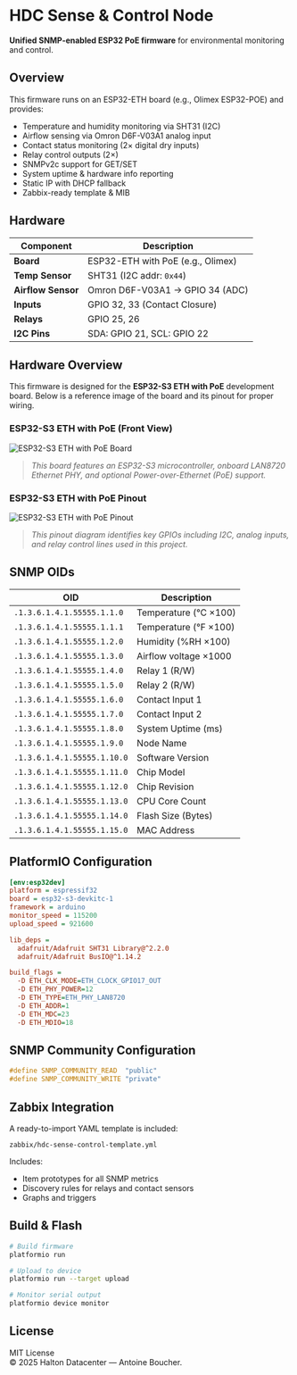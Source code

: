 # HDC Sense & Control Node

**Unified SNMP-enabled ESP32 PoE firmware** for environmental monitoring and control.

## Overview

This firmware runs on an ESP32-ETH board (e.g., Olimex ESP32-POE) and provides:

- Temperature and humidity monitoring via SHT31 (I2C)
- Airflow sensing via Omron D6F-V03A1 analog input
- Contact status monitoring (2× digital dry inputs)
- Relay control outputs (2×)
- SNMPv2c support for GET/SET
- System uptime & hardware info reporting
- Static IP with DHCP fallback
- Zabbix-ready template & MIB

## Hardware

| Component          | Description                        |
|--------------------|------------------------------------|
| **Board**          | ESP32-ETH with PoE (e.g., Olimex)  |
| **Temp Sensor**    | SHT31 (I2C addr: `0x44`)           |
| **Airflow Sensor** | Omron D6F-V03A1 → GPIO 34 (ADC)    |
| **Inputs**         | GPIO 32, 33 (Contact Closure)      |
| **Relays**         | GPIO 25, 26                        |
| **I2C Pins**       | SDA: GPIO 21, SCL: GPIO 22         |

## Hardware Overview

This firmware is designed for the **ESP32-S3 ETH with PoE** development board. Below is a reference image of the board and its pinout for proper wiring.

### ESP32-S3 ETH with PoE (Front View)

![ESP32-S3 ETH with PoE Board](esp32-s3-eth-poe.jpg)

> *This board features an ESP32-S3 microcontroller, onboard LAN8720 Ethernet PHY, and optional Power-over-Ethernet (PoE) support.*

### ESP32-S3 ETH with PoE Pinout

![ESP32-S3 ETH with PoE Pinout](esp32-s3-eth-poe-pinout.jpg)

> *This pinout diagram identifies key GPIOs including I2C, analog inputs, and relay control lines used in this project.*

## SNMP OIDs

| OID                          | Description                          |
|------------------------------|--------------------------------------|
| `.1.3.6.1.4.1.55555.1.1.0`    | Temperature (°C ×100)                |
| `.1.3.6.1.4.1.55555.1.1.1`    | Temperature (°F ×100)                |
| `.1.3.6.1.4.1.55555.1.2.0`    | Humidity (%RH ×100)                 |
| `.1.3.6.1.4.1.55555.1.3.0`    | Airflow voltage ×1000               |
| `.1.3.6.1.4.1.55555.1.4.0`    | Relay 1 (R/W)                       |
| `.1.3.6.1.4.1.55555.1.5.0`    | Relay 2 (R/W)                       |
| `.1.3.6.1.4.1.55555.1.6.0`    | Contact Input 1                     |
| `.1.3.6.1.4.1.55555.1.7.0`    | Contact Input 2                     |
| `.1.3.6.1.4.1.55555.1.8.0`    | System Uptime (ms)                  |
| `.1.3.6.1.4.1.55555.1.9.0`    | Node Name                           |
| `.1.3.6.1.4.1.55555.1.10.0`   | Software Version                    |
| `.1.3.6.1.4.1.55555.1.11.0`   | Chip Model                          |
| `.1.3.6.1.4.1.55555.1.12.0`   | Chip Revision                       |
| `.1.3.6.1.4.1.55555.1.13.0`   | CPU Core Count                      |
| `.1.3.6.1.4.1.55555.1.14.0`   | Flash Size (Bytes)                  |
| `.1.3.6.1.4.1.55555.1.15.0`   | MAC Address                         |

## PlatformIO Configuration

```ini
[env:esp32dev]
platform = espressif32
board = esp32-s3-devkitc-1
framework = arduino
monitor_speed = 115200
upload_speed = 921600

lib_deps =
  adafruit/Adafruit SHT31 Library@^2.2.0
  adafruit/Adafruit BusIO@^1.14.2

build_flags =
  -D ETH_CLK_MODE=ETH_CLOCK_GPIO17_OUT
  -D ETH_PHY_POWER=12
  -D ETH_TYPE=ETH_PHY_LAN8720
  -D ETH_ADDR=1
  -D ETH_MDC=23
  -D ETH_MDIO=18
```

## SNMP Community Configuration

```cpp
#define SNMP_COMMUNITY_READ  "public"
#define SNMP_COMMUNITY_WRITE "private"
```

## Zabbix Integration

A ready-to-import YAML template is included:

```text
zabbix/hdc-sense-control-template.yml
```

Includes:

- Item prototypes for all SNMP metrics
- Discovery rules for relays and contact sensors
- Graphs and triggers

## Build & Flash

```bash
# Build firmware
platformio run

# Upload to device
platformio run --target upload

# Monitor serial output
platformio device monitor
```

## License

MIT License  
© 2025 Halton Datacenter — Antoine Boucher.
